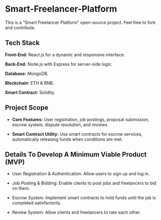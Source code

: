 # Smart-Freelancer-Platform
This is a "Smart Freelancer Platform" open-source project. Feel free to fork and contribute.

## Tech Stack
**Front-End:** React.js for a dynamic and responsive interface.

**Back-End:** Node.js with Express for server-side logic.

**Database:** MongoDB.

**Blockchain:** ETH & BNB.

**Smart Contract:** Solidity.

## Project Scope
- **Core Features:** User registration, job postings, proposal submission, escrow system, dispute resolution, and reviews.

- **Smart Contract Utility:** Use smart contracts for escrow services, automatically releasing funds when conditions are met.

## Details To Develop A Minimum Viable Product (MVP)
- User Registration & Authentication: Allow users to sign up and log in.

- Job Posting & Bidding: Enable clients to post jobs and freelancers to bid on them.

- Escrow System: Implement smart contracts to hold funds until the job is completed satisfactorily.

- Review System: Allow clients and freelancers to rate each other.
